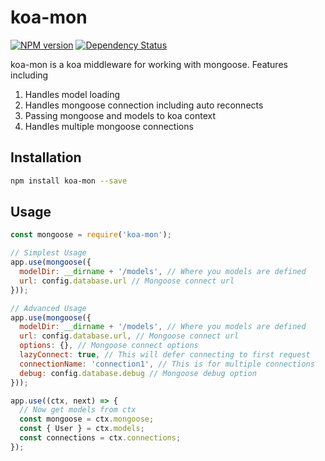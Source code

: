 # koa-mon
[![NPM version][npm-image]][npm-url] [![Dependency Status][daviddm-image]][daviddm-url]

koa-mon is a koa middleware for working with mongoose. Features including

1. Handles model loading
2. Handles mongoose connection including auto reconnects
3. Passing mongoose and models to koa context
4. Handles multiple mongoose connections

## Installation

``` bash
npm install koa-mon --save
```

## Usage

``` js
const mongoose = require('koa-mon');

// Simplest Usage
app.use(mongoose({
  modelDir: __dirname + '/models', // Where you models are defined
  url: config.database.url // Mongoose connect url
}));

// Advanced Usage
app.use(mongoose({
  modelDir: __dirname + '/models', // Where you models are defined
  url: config.database.url, // Mongoose connect url
  options: {}, // Mongoose connect options
  lazyConnect: true, // This will defer connecting to first request
  connectionName: 'connection1', // This is for multiple connections
  debug: config.database.debug // Mongoose debug option
}));

app.use((ctx, next) => {
  // Now get models from ctx
  const mongoose = ctx.mongoose;
  const { User } = ctx.models;
  const connections = ctx.connections;
});
```


[npm-image]: https://badge.fury.io/js/koa-mon.svg
[npm-url]: https://npmjs.org/package/koa-mon
[daviddm-image]: https://david-dm.org/zhangkaiyulw/koa-mon.svg?theme=shields.io
[daviddm-url]: https://david-dm.org/zhangkaiyulw/koa-mon
